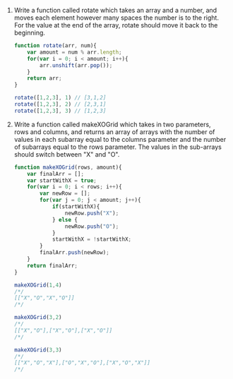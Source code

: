 1. Write a function called rotate which takes an array and a number, and moves each element however many spaces the number is to the right. For the value at the end of the array, rotate should move it back to the beginning.

	```javascript
	function rotate(arr, num){
		var amount = num % arr.length;
		for(var i = 0; i < amount; i++){
			arr.unshift(arr.pop());
		}
		return arr;
	}
	
	rotate([1,2,3], 1) // [3,1,2]
	rotate([1,2,3], 2) // [2,3,1]
	rotate([1,2,3], 3) // [1,2,3]
	```

2. Write a function called makeXOGrid which takes in two parameters, rows and columns, and returns an array of arrays with the number of values in each subarray equal to the columns parameter and the number of subarrays equal to the rows parameter. The values in the sub-arrays should switch between "X" and "O".
	
	```javascript
	function makeXOGrid(rows, amount){
		var finalArr = [];
		var startWithX = true;
		for(var i = 0; i < rows; i++){
			var newRow = [];
			for(var j = 0; j < amount; j++){
				if(startWithX){
					newRow.push("X");
				} else {
					newRow.push("O");
				}
				startWithX = !startWithX;
			}
			finalArr.push(newRow);
		}
		return finalArr;
	}
	
	makeXOGrid(1,4) 
	/*/
	[["X","O","X","O"]]
	/*/
	
	makeXOGrid(3,2) 
	/*/
	[["X","O"],["X","O"],["X","O"]]
	/*/
	
	makeXOGrid(3,3) 
	/*/
	[["X","O","X"],["O","X","O"],["X","O","X"]]
	/*/
	```